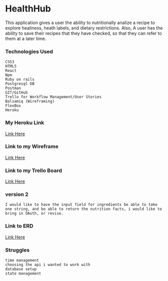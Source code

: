 # HealthHub

This application gives a user the ability to nutritionally analize a recipe to explore healiness, heath labels, and dietary restrictions. Also, A user has the ability to save their recipes that they have checked, so that they can refer to them at a later time.


### Technologies Used
```
CSS3 
HTML5
React
Npm
Ruby on rails
Postgresql DB
Postman
GIT/GitHub
Trello for Workflow Management/User Stories
Balsamiq (Wireframing)
FlexBox
Heroku
```


### My Heroku Link
[Link Here](https://desolate-journey-94520.herokuapp.com/)

### Link to my Wireframe
[Link Here](https://imgur.com/a/XSFl1Q1)

### Link to my Trello Board
[Link Here](https://trello.com/b/rmNwX8gZ/project-4)

###  version 2
```
I would like to have the input field for ingredients be able to take one string, and be able to return the nutrition facts, i would like to bring in OAuth, or revise.
```

### Link to ERD
[Link Here](https://imgur.com/a/TXKiYUO)


### Struggles
```
time management
choosing the api i wanted to work with
database setup
state management
```